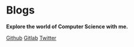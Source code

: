 # Blogs

**Explore the world of Computer Science with me.**

[Github](https://github.com/arsharaj)
[Gitlab](https://gitlab.com/arsharaj)
[Twitter](https://twitter.com/arsharajchauhan)